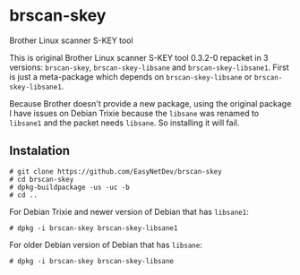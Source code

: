 # brscan-skey
Brother Linux scanner S-KEY tool

This is original Brother Linux scanner S-KEY tool 0.3.2-0 repacket in 3 versions: `brscan-skey`, `brscan-skey-libsane` and `brscan-skey-libsane1`. First is just a meta-package which depends on `brscan-skey-libsane` or `brscan-skey-libsane1`.

Because Brother doesn't provide a new package, using the original package I have issues on Debian Trixie because the `libsane` was renamed to `libsane1` and the packet needs `libsane`.
So installing it will fail.

## Instalation

```
# git clone https://github.com/EasyNetDev/brscan-skey
# cd brscan-skey
# dpkg-buildpackage -us -uc -b
# cd ..
```

For Debian Trixie and newer version of Debian that has `libsane1`:

```
# dpkg -i brscan-skey brscan-skey-libsane1
```
For older Debian version of Debian that has `libsane`:
```
# dpkg -i brscan-skey brscan-skey-libsane
```
